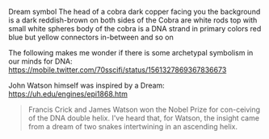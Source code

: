 Dream symbol 
The head of a cobra dark copper facing you the background is a dark reddish-brown on both sides of the Cobra are white rods top with small white spheres body of the cobra is a DNA strand in primary colors red blue but yellow connectors in-between and so on

The following makes me wonder if there is some archetypal symbolism in our minds for DNA:
https://mobile.twitter.com/70sscifi/status/1561327869367836673

John Watson himself was inspired by a Dream:
https://uh.edu/engines/epi1868.htm

> Francis Crick and James Watson won the Nobel Prize for con-ceiving of the DNA double helix.
> I've heard that, for Watson, the insight came from a dream of two snakes intertwining in an
> ascending helix.
